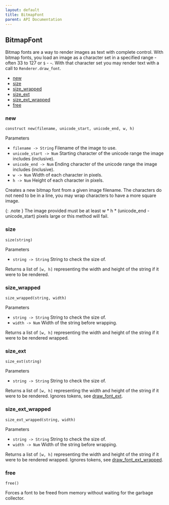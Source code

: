 ```yaml
---
layout: default
title: BitmapFont
parent: API Documentation
---
```


## BitmapFont
Bitmap fonts are a way to render images as text with complete control. With bitmap fonts,
you load an image as a character set in a specified range - often 33 to 127 or `$` - `~`.
With that character set you may render text with a call to `Renderer.draw_font`.

 + [new](#new)
 + [size](#size)
 + [size_wrapped](#size_wrapped)
 + [size_ext](#size_ext)
 + [size_ext_wrapped](#size_ext_wrapped)
 + [free](#free)

### new
`construct new(filename, unicode_start, unicode_end, w, h)`

Parameters
 + `filename -> String` Filename of the image to use.
 + `unicode_start -> Num` Starting character of the unicode range the image includes (inclusive).
 + `unicode_end -> Num` Ending character of the unicode range the image includes (inclusive).
 + `w -> Num` Width of each character in pixels.
 + `h -> Num` Height of each character in pixels.
 
Creates a new bitmap font from a given image filename. The characters do not need to be in a line,
you may wrap characters to have a more square image.

{: .note }
The image provided must be at least w * h * (unicode_end - unicode_start) pixels large or this
method will fail.

### size
`size(string)`

Parameters
 + `string -> String` String to check the size of.

Returns a list of `[w, h]` representing the width and height of the string if it were to be
rendered.

### size_wrapped
`size_wrapped(string, width)`

Parameters
 + `string -> String` String to check the size of.
 + `width -> Num` Width of the string before wrapping.

Returns a list of `[w, h]` representing the width and height of the string if it were to be
rendered wrapped.

### size_ext
`size_ext(string)`

Parameters
 + `string -> String` String to check the size of.

Returns a list of `[w, h]` representing the width and height of the string if it were to be
rendered. Ignores tokens, see [draw_font_ext](Renderer#draw_font_ext).

### size_ext_wrapped
`size_ext_wrapped(string, width)`

Parameters
 + `string -> String` String to check the size of.
 + `width -> Num` Width of the string before wrapping.

Returns a list of `[w, h]` representing the width and height of the string if it were to be
rendered wrapped. Ignores tokens, see [draw_font_ext_wrapped](Renderer#draw_font_ext_wrapped).

### free
`free()`

Forces a font to be freed from memory without waiting for the garbage collector.

